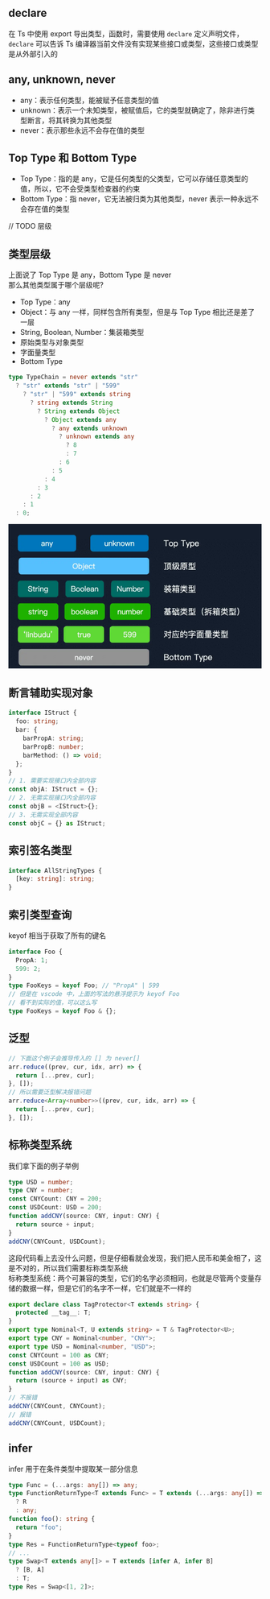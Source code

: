 ## declare

在 Ts 中使用 export 导出类型，函数时，需要使用 `declare` 定义声明文件，`declare` 可以告诉 Ts 编译器当前文件没有实现某些接口或类型，这些接口或类型是从外部引入的

## any, unknown, never

- any：表示任何类型，能被赋予任意类型的值
- unknown：表示一个未知类型，被赋值后，它的类型就确定了，除非进行类型断言，将其转换为其他类型
- never：表示那些永远不会存在值的类型

## Top Type 和 Bottom Type

- Top Type：指的是 any，它是任何类型的父类型，它可以存储任意类型的值，所以，它不会受类型检查器的约束
- Bottom Type：指 never，它无法被归类为其他类型，never 表示一种永远不会存在值的类型

// TODO 层级

## 类型层级

上面说了 Top Type 是 any，Bottom Type 是 never  
那么其他类型属于哪个层级呢?

- Top Type：any
- Object：与 any 一样，同样包含所有类型，但是与 Top Type 相比还是差了一层
- String, Boolean, Number：集装箱类型
- 原始类型与对象类型
- 字面量类型
- Bottom Type

```ts
type TypeChain = never extends "str"
  ? "str" extends "str" | "599"
    ? "str" | "599" extends string
      ? string extends String
        ? String extends Object
          ? Object extends any
            ? any extends unknown
              ? unknown extends any
                ? 8
                : 7
              : 6
            : 5
          : 4
        : 3
      : 2
    : 1
  : 0;
```

![](./img/01.png)

## 断言辅助实现对象

```ts
interface IStruct {
  foo: string;
  bar: {
    barPropA: string;
    barPropB: number;
    barMethod: () => void;
  };
}
// 1. 需要实现接口内全部内容
const objA: IStruct = {};
// 2. 无需实现接口内全部内容
const objB = <IStruct>{};
// 3. 无需实现全部内容
const objC = {} as IStruct;
```

## 索引签名类型

```ts
interface AllStringTypes {
  [key: string]: string;
}
```

## 索引类型查询

keyof 相当于获取了所有的键名

```ts
interface Foo {
  PropA: 1;
  599: 2;
}
type FooKeys = keyof Foo; // "PropA" | 599
// 但是在 vscode 中，上面的写法的悬浮提示为 keyof Foo
// 看不到实际的值，可以这么写
type FooKeys = keyof Foo & {};
```

## 泛型

```ts
// 下面这个例子会推导传入的 [] 为 never[]
arr.reduce((prev, cur, idx, arr) => {
  return [...prev, cur];
}, []);
// 所以需要泛型解决报错问题
arr.reduce<Array<number>>((prev, cur, idx, arr) => {
  return [...prev, cur];
}, []);
```

## 标称类型系统

我们拿下面的例子举例

```ts
type USD = number;
type CNY = number;
const CNYCount: CNY = 200;
const USDCount: USD = 200;
function addCNY(source: CNY, input: CNY) {
  return source + input;
}
addCNY(CNYCount, USDCount);
```

这段代码看上去没什么问题，但是仔细看就会发现，我们把人民币和美金相了，这是不对的，所以我们需要标称类型系统  
标称类型系统：两个可兼容的类型，它们的名字必须相同，也就是尽管两个变量存储的数据一样，但是它们的名字不一样，它们就是不一样的

```ts
export declare class TagProtector<T extends string> {
  protected __tag__: T;
}
export type Nominal<T, U extends string> = T & TagProtector<U>;
export type CNY = Nominal<number, "CNY">;
export type USD = Nominal<number, "USD">;
const CNYCount = 100 as CNY;
const USDCount = 100 as USD;
function addCNY(source: CNY, input: CNY) {
  return (source + input) as CNY;
}
// 不报错
addCNY(CNYCount, CNYCount);
// 报错
addCNY(CNYCount, USDCount);
```

## infer
infer 用于在条件类型中提取某一部分信息
```ts
type Func = (...args: any[]) => any;
type FunctionReturnType<T extends Func> = T extends (...args: any[]) => infer R
  ? R
  : any;
function foo(): string {
  return "foo";
}
type Res = FunctionReturnType<typeof foo>;
// ...
type Swap<T extends any[]> = T extends [infer A, infer B]
  ? [B, A]
  : T;
type Res = Swap<[1, 2]>;
```
